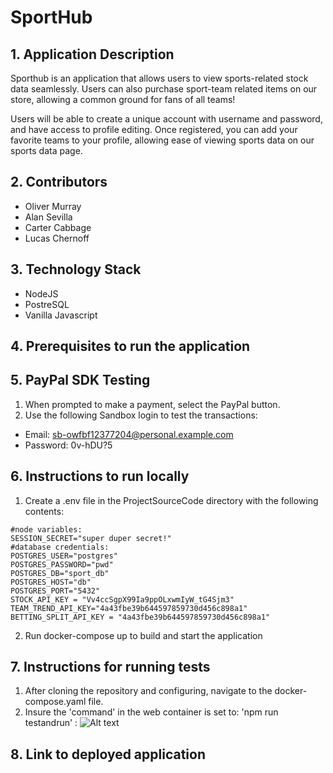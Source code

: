 # SportHub

## 1. Application Description

Sporthub is an application that allows users to view sports-related stock data seamlessly. Users can also purchase sport-team related items on our store, allowing a common ground for fans of all teams!

Users will be able to create a unique account with username and password, and have access to profile editing. Once registered, you can add your favorite teams to your profile, allowing ease of viewing sports data on our sports data page.

## 2. Contributors

- Oliver Murray
- Alan Sevilla
- Carter Cabbage
- Lucas Chernoff

## 3. Technology Stack

- NodeJS
- PostreSQL
- Vanilla Javascript

## 4. Prerequisites to run the application

## 5. PayPal SDK Testing 
1. When prompted to make a payment, select the PayPal button.
2. Use the following Sandbox login to test the transactions:
 - Email: sb-owfbf12377204@personal.example.com
 - Password: 0v-hDU?5

## 6. Instructions to run locally

1. Create a .env file in the ProjectSourceCode directory with the following contents:

```
#node variables:
SESSION_SECRET="super duper secret!"
#database credentials:
POSTGRES_USER="postgres"
POSTGRES_PASSWORD="pwd"
POSTGRES_DB="sport_db"
POSTGRES_HOST="db"
POSTGRES_PORT="5432"
STOCK_API_KEY = "Vv4ccSgpX99Ia9ppOLxwmIyW_tG4Sjm3"
TEAM_TREND_API_KEY="4a43fbe39b644597859730d456c898a1"
BETTING_SPLIT_API_KEY = "4a43fbe39b644597859730d456c898a1"
```

2. Run docker-compose up to build and start the application

## 7. Instructions for running tests

1. After cloning the repository and configuring, navigate to the docker-compose.yaml file.
2. Insure the 'command' in the web container is set to: 'npm run testandrun' :
   ![Alt text](/src/resources/img/dockercompose.png)

## 8. Link to deployed application
